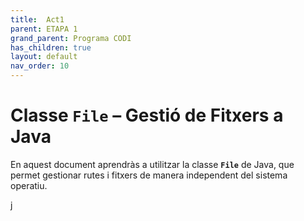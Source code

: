 ```yaml
---
title:  Act1
parent: ETAPA 1
grand_parent: Programa CODI
has_children: true
layout: default
nav_order: 10
---
```


# Classe `File` – Gestió de Fitxers a Java

En aquest document aprendràs a utilitzar la classe **`File`** de Java, que permet gestionar rutes i fitxers de manera independent del sistema operatiu.

j